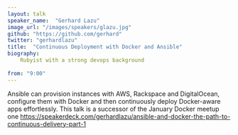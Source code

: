 ```yaml
---
layout: talk
speaker_name:  "Gerhard Lazu"
image_url: "/images/speakers/glazu.jpg"
github: "https://github.com/gerhard"
twitter: "gerhardlazu"
title:  "Continuous Deployment with Docker and Ansible"
biography:
    Rubyist with a strong devops background
  
from: "9:00"
---
```

Ansible can provision instances with AWS, Rackspace and DigitalOcean, configure them with Docker and then continuously deploy Docker-aware apps effortlessly. This talk is a successor of the January Docker meetup one https://speakerdeck.com/gerhardlazu/ansible-and-docker-the-path-to-continuous-delivery-part-1
